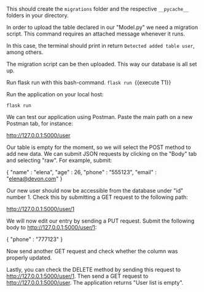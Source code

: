 This should create the `migrations` folder and the respective `__pycache__` folders in your directory. 

In order to upload the table declared in our &#34;Model.py&#34; we need a migration script. This command requires an attached message whenever it runs.

In this case, the terminal should print in return `Detected added table user`, among others.

The migration script can be then uploaded. This way our database is all set up. 








Run flask run with this bash-command.
`flask run `{{execute T1}} 





Run the application on your local host:

`flask run`

We can test our application using Postman. Paste the main path on a new Postman tab, for instance:

http://127.0.0.1:5000/user

Our table is empty for the moment, so we will select the POST method to add new data. We can submit JSON requests by clicking on the &#34;Body&#34; tab and selecting &#34;raw&#34;. For example, submit:


  { &#34;name&#34; : &#34;elena&#34;, &#34;age&#34; : 26, &#34;phone&#34; : &#34;555123&#34;, &#34;email&#34; : &#34;elena@devon.com&#34; }


Our new user should now be accessible from the database under &#34;id&#34; number 1. Check this by submitting a GET request to the following path:

http://127.0.0.1:5000/user/1

We will now edit our entry by sending a PUT request. Submit the following body to http://127.0.0.1:5000/user/1:

  { &#34;phone&#34; : &#34;777123&#34; }

Now send another GET request and check whether the column was properly updated.

Lastly, you can check the DELETE method by sending this request to http://127.0.0.1:5000/user/1. Then send a GET request to http://127.0.0.1:5000/user. The application returns &#34;User list is empty&#34;.




